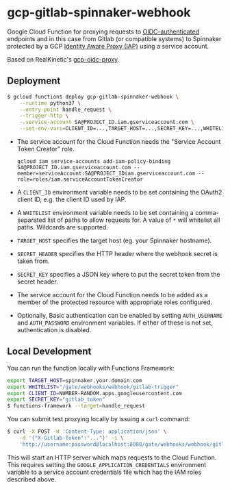 # gcp-gitlab-spinnaker-webhook

Google Cloud Function for proxying requests to
[OIDC-authenticated](https://openid.net/connect/) endpoints and in this case 
from Gitlab (or compatible systems) to Spinnaker protected by a GCP
[Identity Aware Proxy (IAP)](https://cloud.google.com/iap/) using a service
account.

Based on RealKinetic's [gcp-oidc-proxy](https://github.com/RealKinetic/gcp-oidc-proxy).

## Deployment

```sh
$ gcloud functions deploy gcp-gitlab-spinnaker-webhook \
    --runtime python37 \
    --entry-point handle_request \
    --trigger-http \
    --service-account SA@PROJECT_ID.iam.gserviceaccount.com \
    --set-env-vars=CLIENT_ID=...,TARGET_HOST=...,SECRET_KEY=...,WHITELIST=...
```

- The service account for the Cloud Function needs the "Service Account Token Creator" role.

  `gcloud iam service-accounts add-iam-policy-binding SA@PROJECT_ID.iam.gserviceaccount.com --member=serviceAccount:SA@PROJECT_IDiam.gserviceaccount.com --role=roles/iam.serviceAccountTokenCreator`

- A `CLIENT_ID` environment variable needs to be set containing the OAuth2
  client ID, e.g. the client ID used by IAP.
- A `WHITELIST` environment variable needs to be set containing a
  comma-separated list of paths to allow requests for. A value of `*` will
  whitelist all paths. Wildcards are supported.
- `TARGET_HOST` specifies the target host (eg. your Spinnaker hostname).
- `SECRET_HEADER` specifies the HTTP header where the webhook secret is taken from.
- `SECRET_KEY` specifies a JSON key where to put the secret token from the secret header.
- The service account for the Cloud Function needs to be added as a member of
  the protected resource with appropriate roles configured.
- Optionally, Basic authentication can be enabled by setting `AUTH_USERNAME`
  and `AUTH_PASSWORD` environment variables. If either of these is not set,
  authentication is disabled.

## Local Development

You can run the function locally with Functions Framework:

```sh
export TARGET_HOST=spinnaker.your.domain.com
export WHITELIST="/gate/webhooks/webhook/gitlab-trigger"
export CLIENT_ID=NUMBER-RANDOM.apps.googleusercontent.com
export SECRET_KEY="gitlab_token"
$ functions-framework --target=handle_request
```

You can submit test proxying locally by issuing a `curl` command:
```sh
$ curl -X POST -H 'Content-Type: application/json' \
    -d '{"X-Gitlab-Token":"..."}' -i \ 
    'http://username:password@localhost:8080/gate/webhooks/webhook/gitlab-trigger'
```

This will start an HTTP server which maps requests to the Cloud Function. This
requires setting the `GOOGLE_APPLICATION_CREDENTIALS` environment variable to a
service account credentials file which has the IAM roles described above.

